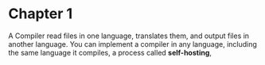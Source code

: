 # Chapter 1

A Compiler read files in one language, translates them, and output files in another language. You can implement a compiler in any language, including the same language it compiles, a process called **self-hosting**,